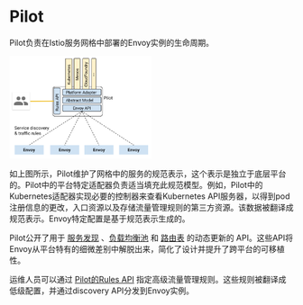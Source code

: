 # Pilot

Pilot负责在Istio服务网格中部署的Envoy实例的生命周期。

<img src="./img/pilot/PilotAdapters.svg" width="50%" height="50%" alt="Pilot's overall architecture." title="Pilot Architecture" />

如上图所示，Pilot维护了网格中的服务的规范表示，这个表示是独立于底层平台的。Pilot中的平台特定适配器负责适当填充此规范模型。例如，Pilot中的Kubernetes适配器实现必要的控制器来查看Kubernetes API服务器，以得到pod注册信息的更改，入口资源以及存储流量管理规则的第三方资源。该数据被翻译成规范表示。Envoy特定配置是基于规范表示生成的。

Pilot公开了用于 [服务发现](https://envoyproxy.github.io/envoy/configuration/cluster_manager/sds_api.html) 、[负载均衡池](https://envoyproxy.github.io/envoy/configuration/cluster_manager/cds.html) 和 [路由表](https://envoyproxy.github.io/envoy/configuration/http_conn_man/rds.html) 的动态更新的 API。这些API将Envoy从平台特有的细微差别中解脱出来，简化了设计并提升了跨平台的可移植性。

运维人员可以通过 [Pilot的Rules API]() 指定高级流量管理规则。这些规则被翻译成低级配置，并通过discovery API分发到Envoy实例。
